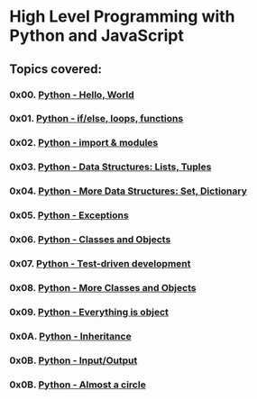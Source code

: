 # High Level Programming with Python and JavaScript

## Topics covered:

### 0x00. [Python - Hello, World](https://github.com/GideonBature/alx-higher_level_programming/tree/main/0x00-python-hello_world)

### 0x01. [Python - if/else, loops, functions](https://github.com/GideonBature/alx-higher_level_programming/tree/main/0x01-python-if_else_loops_functions)

### 0x02. [Python - import & modules](https://github.com/GideonBature/alx-higher_level_programming/tree/main/0x02-python-import_modules)

### 0x03. [Python - Data Structures: Lists, Tuples](https://github.com/GideonBature/alx-higher_level_programming/tree/main/0x03-python-data_structures)

### 0x04. [Python - More Data Structures: Set, Dictionary](https://github.com/GideonBature/alx-higher_level_programming/tree/main/0x04-python-more_data_structures)

### 0x05. [Python - Exceptions](https://github.com/GideonBature/alx-higher_level_programming/tree/main/0x05-python-exceptions)

### 0x06. [Python - Classes and Objects](https://github.com/GideonBature/alx-higher_level_programming/tree/main/0x06-python-classes)

### 0x07. [Python - Test-driven development](https://github.com/GideonBature/alx-higher_level_programming/tree/main/0x07-python-test_driven_development)

### 0x08. [Python - More Classes and Objects](https://github.com/GideonBature/alx-higher_level_programming/tree/main/0x08-python-more_classes)

### 0x09. [Python - Everything is object](https://github.com/GideonBature/alx-higher_level_programming/tree/main/0x09-python-everything_is_object)

### 0x0A. [Python - Inheritance](https://github.com/GideonBature/alx-higher_level_programming/tree/main/0x0A-python-inheritance)

### 0x0B. [Python - Input/Output](https://github.com/GideonBature/alx-higher_level_programming/tree/main/0x0B-python-input_output)

### 0x0B. [Python - Almost a circle](https://github.com/GideonBature/alx-higher_level_programming/tree/main/0x0C-python-almost_a_circle)
